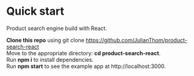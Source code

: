 # Quick start

Product search engine build with React.

**Clone this repo** using git clone https://github.com/JulianThom/product-search-react  
Move to the appropriate directory: **cd product-search-react**.  
Run **npm i** to install dependencies.  
Run **npm start** to see the example app at http://localhost:3000.  
